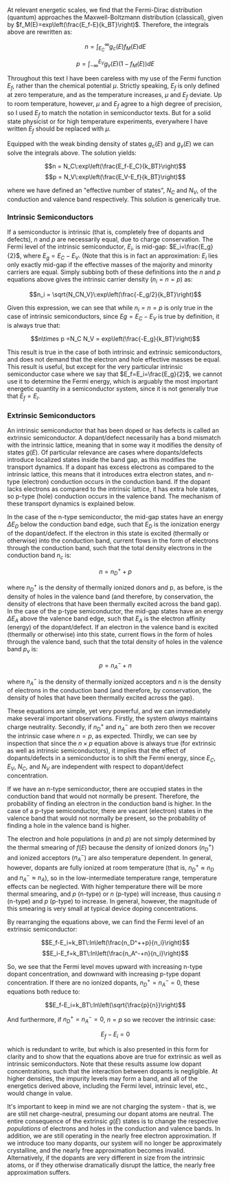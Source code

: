 At relevant energetic scales, we find that the Fermi-Dirac distribution (quantum) approaches the Maxwell-Boltzmann distribution (classical), given by $f_M(E)=exp\left(\frac{E_f-E}{k_BT}\right)$. Therefore, the integrals above are rewritten as:

$$n = \int_{E_C}^{\infty} g_c(E) f_M(E) dE$$

$$p = \int_{-\infty}^{E_V} g_v(E) \left(1-f_M(E)\right) dE$$

Throughout this text I have been careless with my use of the Fermi function $E_f$, rather than the chemical potential $\mu$. Strictly speaking, $E_f$ is only defined at zero temperature, and as the temperature increases, $\mu$ and $E_f$ deviate. Up to room temperature, however, $\mu$ and $E_f$ agree to a high degree of precision, so I used $E_f$ to match the notation in semiconductor texts. But for a solid state physicist or for high temperature experiments, everywhere I have written $E_f$ should be replaced with $\mu$.

Equipped with the weak binding density of states $g_c(E)$ and $g_v(E)$ we can solve the integrals above. The solution yields:

$$n = N_C\:exp\left(\frac{E_f-E_C}{k_BT}\right)$$
$$p = N_V\:exp\left(\frac{E_V-E_f}{k_BT}\right)$$

where we have defined an "effective number of states", $N_C$ and $N_V$, of the conduction and valence band respectively. This solution is generically true.


### Intrinsic Semiconductors

If a semiconductor is intrinsic (that is, completely free of dopants and defects), $n$ and $p$ are necessarily equal, due to charge conservation. The Fermi level of the intrinsic semiconductor, $E_i$, is mid-gap: $E_i=\frac{E_g}{2}$, where $E_g=E_C-E_V$. (Note that this is in fact an approximation: $E_i$ lies only exactly mid-gap if the effective masses of the majority and minority carriers are equal. Simply subbing both of these definitions into the $n$ and $p$ equations above gives the intrinsic carrier density ($n_i=n=p$) as:

$$n_i = \sqrt{N_CN_V}\:exp\left(\frac{-E_g/2}{k_BT}\right)$$

Given this expression, we can see that while $n_i=n=p$ is only true in the case of intrinsic semiconductors, since $Eg=E_C-E_V$ is true by definition, it is always true that:

$$n\times p =N_C N_V = exp\left(\frac{-E_g}{k_BT}\right)$$


This result is true in the case of both intrinsic and extrinsic semiconductors, and does not demand that the electron and hole effective masses be equal. This result is useful, but except for the very particular intrinsic semiconductor case where we say that $E_f=E_i=\frac{E_g}{2}$,  we cannot use it to determine the Fermi energy, which is arguably the most important energetic quantity in a semiconductor system, since it is not generally true that $E_f = E_i$.


### Extrinsic Semiconductors

An intrinsic semiconductor that has been doped or has defects is called an extrinsic semiconductor. A dopant/defect necessarily has a bond mismatch with the intrinsic lattice, meaning that in some way it modifies the density of states $g(E)$. Of particular relevance are cases where dopants/defects introduce localized states inside the band gap, as this modifies the transport dynamics. If a dopant has excess electrons as compared to the intrinsic lattice, this means that it introduces extra electron states, and n-type (electron) conduction occurs in the conduction band. If the dopant lacks electrons as compared to the intrinsic lattice, it has extra hole states, so p-type (hole) conduction occurs in the valence band. The mechanism of these transport dynamics is explained below.

In the case of the n-type semiconductor, the mid-gap states have an energy $\Delta E_D$ below the conduction band edge, such that $E_D$ is the ionization energy of the dopant/defect. If the electron in this state is excited (thermally or otherwise) into the conduction band, current flows in the form of electrons through the conduction band, such that the total density electrons in the conduction band $n_c$ is:

$$n=n_D^++p$$

where $n_D^+$ is the density of thermally ionized donors and p, as before, is the density of holes in the valence band (and therefore, by conservation, the density of electrons that have been thermally excited across the band gap). In the case of the p-type semiconductor, the mid-gap states have an energy $\Delta E_A$ above the valence band edge, such that $E_A$ is the electron affinity (energy) of the dopant/defect. If an electron in the valence band is excited (thermally or otherwise) into this state, current flows in the form of holes through the valence band, such that the total density of holes in the valence band $p_v$ is:

$$p=n_A^-+n$$

where $n_A^-$ is the density of thermally ionized acceptors and n is the density of electrons in the conduction band (and therefore, by conservation, the density of holes that have been thermally excited across the gap).

These equations are simple, yet very powerful, and we can immediately make several important observations. Firstly, the system *always* maintains charge neutrality. Secondly, if $n_D^+$ and $n_A^-$ are both zero then we recover the intrinsic case where $n=p$, as expected. Thirdly, we can see by inspection that since the $n\times p$ equation above is always true (for extrinsic as well as intrinsic semiconductors), it implies that the effect of dopants/defects in a semiconductor is to shift the Fermi energy, since $E_C$, $E_V$, $N_C$, and $N_V$ are independent with respect to dopant/defect concentration.

If we have an n-type semiconductor, there are occupied states in the conduction band that would not normally be present. Therefore, the probability of finding an electron in the conduction band is higher. In the case of a p-type semiconductor, there are vacant (electron) states in the valence band that would not normally be present, so the probability of finding a hole in the valence band is higher.

The electron and hole populations ($n$ and $p$) are not simply determined by the thermal smearing of $f(E)$ because the density of ionized donors ($n_D^+$) and ionized acceptors ($n_A^-$) are also temperature dependent. In general, however, dopants are fully ionized at room temperature (that is, $n_D^+\approx n_D$ and $n_A^-\approx n_A$), so in the low-intermediate temperature range, temperature effects can be neglected. With higher temperature there will be more thermal smearing, and $p$ (n-type) or $n$ (p-type) will increase, thus causing $n$ (n-type) and $p$ (p-type) to increase. In general, however, the magnitude of this smearing is very small at typical device doping concentrations.

By rearranging the equations above, we can find the Fermi level of an extrinsic semiconductor:

$$E_f-E_i=k_BT\:ln\left(\frac{n_D^++p}{n_i}\right)$$
$$E_i-E_f=k_BT\:ln\left(\frac{n_A^-+n}{n_i}\right)$$

So, we see that the Fermi level moves upward with increasing n-type dopant concentration, and downward with increasing p-type dopant concentration. If there are no ionized dopants, $n_D^+=n_A^-=0$, these equations both reduce to:

$$E_f-E_i=k_BT\:ln\left(\sqrt{\frac{p}{n}}\right)$$

And furthermore, if $n_D^+=n_A^-=0$, $n=p$ so we recover the intrinsic case:

$$E_f-E_i=0$$

which is redundant to write, but which is also presented in this form for clarity and to show that the equations above are true for extrinsic as well as intrinsic semiconductors. Note that these results assume low dopant concentrations, such that the interaction between dopants is negligible. At higher densities, the impurity levels may form a band, and all of the energetics derived above, including the Fermi level, intrinsic level, etc., would change in value.

It's important to keep in mind we are not charging the system - that is, we are still net charge-neutral, presuming our dopant atoms are neutral. The entire consequence of the extrinsic $g(E)$ states is to change the respective *populations* of electrons and holes in the conduction and valence bands. In addition, we are still operating in the nearly free electron approximation. If we introduce too many dopants, our system will no longer be approximately crystalline, and the nearly free approximation becomes invalid. Alternatively, if the dopants are very different in size from the intrinsic atoms, or if they otherwise dramatically disrupt the lattice, the nearly free approximation suffers.
